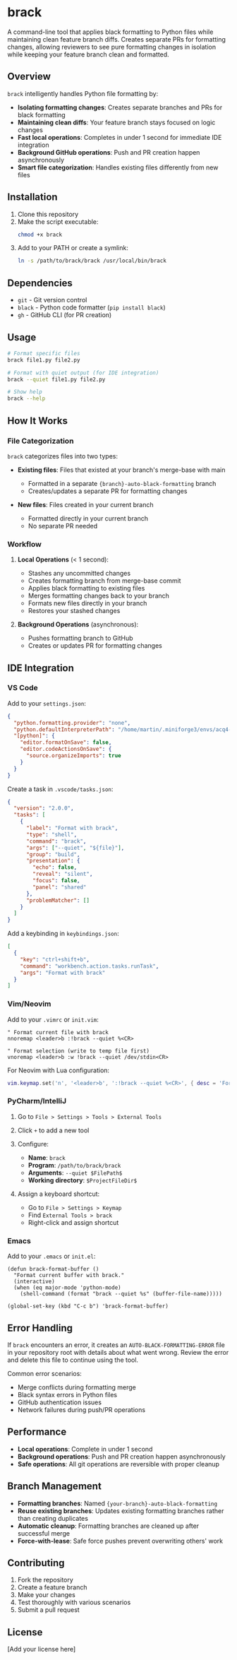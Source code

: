 # brack

A command-line tool that applies black formatting to Python files while maintaining clean feature branch diffs. Creates separate PRs for formatting changes, allowing reviewers to see pure formatting changes in isolation while keeping your feature branch clean and formatted.

## Overview

`brack` intelligently handles Python file formatting by:

- **Isolating formatting changes**: Creates separate branches and PRs for black formatting
- **Maintaining clean diffs**: Your feature branch stays focused on logic changes
- **Fast local operations**: Completes in under 1 second for immediate IDE integration
- **Background GitHub operations**: Push and PR creation happen asynchronously
- **Smart file categorization**: Handles existing files differently from new files

## Installation

1. Clone this repository
2. Make the script executable:
   ```bash
   chmod +x brack
   ```
3. Add to your PATH or create a symlink:
   ```bash
   ln -s /path/to/brack/brack /usr/local/bin/brack
   ```

## Dependencies

- `git` - Git version control
- `black` - Python code formatter (`pip install black`)
- `gh` - GitHub CLI (for PR creation)

## Usage

```bash
# Format specific files
brack file1.py file2.py

# Format with quiet output (for IDE integration)
brack --quiet file1.py file2.py

# Show help
brack --help
```

## How It Works

### File Categorization

`brack` categorizes files into two types:

- **Existing files**: Files that existed at your branch's merge-base with main
  - Formatted in a separate `{branch}-auto-black-formatting` branch
  - Creates/updates a separate PR for formatting changes
  
- **New files**: Files created in your current branch
  - Formatted directly in your current branch
  - No separate PR needed

### Workflow

1. **Local Operations** (< 1 second):
   - Stashes any uncommitted changes
   - Creates formatting branch from merge-base commit
   - Applies black formatting to existing files
   - Merges formatting changes back to your branch
   - Formats new files directly in your branch
   - Restores your stashed changes

2. **Background Operations** (asynchronous):
   - Pushes formatting branch to GitHub
   - Creates or updates PR for formatting changes

## IDE Integration

### VS Code

Add to your `settings.json`:

```json
{
  "python.formatting.provider": "none",
  "python.defaultInterpreterPath": "/home/martin/.miniforge3/envs/acq4-torch/bin/python",
  "[python]": {
    "editor.formatOnSave": false,
    "editor.codeActionsOnSave": {
      "source.organizeImports": true
    }
  }
}
```

Create a task in `.vscode/tasks.json`:

```json
{
  "version": "2.0.0",
  "tasks": [
    {
      "label": "Format with brack",
      "type": "shell",
      "command": "brack",
      "args": ["--quiet", "${file}"],
      "group": "build",
      "presentation": {
        "echo": false,
        "reveal": "silent",
        "focus": false,
        "panel": "shared"
      },
      "problemMatcher": []
    }
  ]
}
```

Add a keybinding in `keybindings.json`:

```json
[
  {
    "key": "ctrl+shift+b",
    "command": "workbench.action.tasks.runTask",
    "args": "Format with brack"
  }
]
```

### Vim/Neovim

Add to your `.vimrc` or `init.vim`:

```vim
" Format current file with brack
nnoremap <leader>b :!brack --quiet %<CR>

" Format selection (write to temp file first)
vnoremap <leader>b :w !brack --quiet /dev/stdin<CR>
```

For Neovim with Lua configuration:

```lua
vim.keymap.set('n', '<leader>b', ':!brack --quiet %<CR>', { desc = 'Format with brack' })
```

### PyCharm/IntelliJ

1. Go to `File > Settings > Tools > External Tools`
2. Click `+` to add a new tool
3. Configure:
   - **Name**: `brack`
   - **Program**: `/path/to/brack/brack`
   - **Arguments**: `--quiet $FilePath$`
   - **Working directory**: `$ProjectFileDir$`

4. Assign a keyboard shortcut:
   - Go to `File > Settings > Keymap`
   - Find `External Tools > brack`
   - Right-click and assign shortcut

### Emacs

Add to your `.emacs` or `init.el`:

```elisp
(defun brack-format-buffer ()
  "Format current buffer with brack."
  (interactive)
  (when (eq major-mode 'python-mode)
    (shell-command (format "brack --quiet %s" (buffer-file-name)))))

(global-set-key (kbd "C-c b") 'brack-format-buffer)
```

## Error Handling

If `brack` encounters an error, it creates an `AUTO-BLACK-FORMATTING-ERROR` file in your repository root with details about what went wrong. Review the error and delete this file to continue using the tool.

Common error scenarios:
- Merge conflicts during formatting merge
- Black syntax errors in Python files  
- GitHub authentication issues
- Network failures during push/PR operations

## Performance

- **Local operations**: Complete in under 1 second
- **Background operations**: Push and PR creation happen asynchronously
- **Safe operations**: All git operations are reversible with proper cleanup

## Branch Management

- **Formatting branches**: Named `{your-branch}-auto-black-formatting`
- **Reuse existing branches**: Updates existing formatting branches rather than creating duplicates
- **Automatic cleanup**: Formatting branches are cleaned up after successful merge
- **Force-with-lease**: Safe force pushes prevent overwriting others' work

## Contributing

1. Fork the repository
2. Create a feature branch
3. Make your changes
4. Test thoroughly with various scenarios
5. Submit a pull request

## License

[Add your license here]